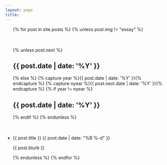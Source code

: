 ```yaml
---
layout: page
title: 
---
```


<ul class="posts">
  {% for post in site.posts %}
      {% unless post.img != "essay" %}
        <div style="margin-top:10%;">
        {% unless post.next %}
          <h2>{{ post.date | date: '%Y' }}</h2>
        {% else %}
          {% capture year %}{{ post.date | date: '%Y' }}{% endcapture %}
          {% capture nyear %}{{ post.next.date | date: '%Y' }}{% endcapture %}
          {% if year != nyear %}
            <h2>{{ post.date | date: '%Y' }}</h2>
          {% endif %}
        {% endunless %}
      </div>
        <li itemscope>
          <div style="margin-top:10%;">
            <a href="{{ site.github.url }}{{ post.url }}" style="text-decoration:none;">{{ post.title }}</a>
            <span class="post-date"> {{ post.date | date: "%B %-d" }}</span>
            <!-- {% if post.img == "/assets/chitriangles_vecs.png" %}
              <img src="{{ post.img }}" align="right" width="100">
            {% elsif post.img == "/assets/clock-regular.svg" %}
              <img src="{{ post.img }}" align="right" width="80">
            {% elsif post.img == "/assets/gplvm_parabola_results.png" %}
              <img src="{{ post.img }}" align="right" width="200">
            {% elsif post.img != "" %}
              <img src="{{ post.img }}" align="right" width="150">
            {% else %}
              <img src="/assets/dice-six-solid.svg" align="right" width="40" style="opacity: 0.5;">
            {% endif %} -->
            <p class="post-date">{{ post.blurb }}</p>
          </div>
        </li>
      {% endunless %}
  {% endfor %}
</ul>
